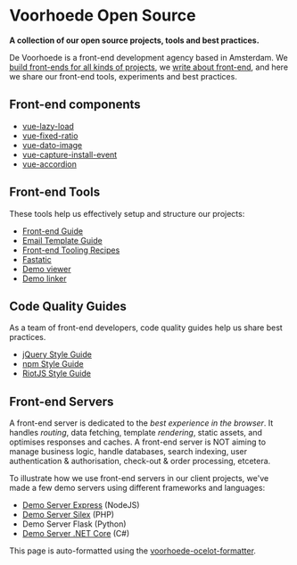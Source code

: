 # Voorhoede Open Source

**A collection of our open source projects, tools and best practices.**


De Voorhoede is a front-end development agency based in Amsterdam. We [build front-ends for all kinds of projects](https://www.voorhoede.nl/en/portfolio/), we [write about front-end](https://www.voorhoede.nl/en/blog/), and here we share our front-end tools, experiments and best practices.

## Front-end components

* [vue-lazy-load](https://github.com/voorhoede/vue-lazy-load)
* [vue-fixed-ratio](https://github.com/voorhoede/vue-fixed-ratio)
* [vue-dato-image](https://github.com/voorhoede/vue-dato-image)
* [vue-capture-install-event](https://github.com/voorhoede/vue-capture-install-event)
* [vue-accordion](https://github.com/voorhoede/vue-accordion)

## Front-end Tools

These tools help us effectively setup and structure our projects:

* [Front-end Guide](https://github.com/voorhoede/front-end-guide)
* [Email Template Guide](https://github.com/voorhoede/email-template-guide)
* [Front-end Tooling Recipes](https://voorhoede.github.io/front-end-tooling-recipes/)
* [Fastatic](https://github.com/voorhoede/fastatic)
* [Demo viewer](https://voorhoede.github.io/demo-viewer/)
* [Demo linker](https://github.com/voorhoede/demo-linker)

## Code Quality Guides

As a team of front-end developers, code quality guides help us share best practices.

* [jQuery Style Guide](https://github.com/voorhoede/jquery-style-guide)
* [npm Style Guide](https://github.com/voorhoede/npm-style-guide)
* [RiotJS Style Guide](https://github.com/voorhoede/riotjs-style-guide)


## Front-end Servers

A front-end server is dedicated to the *best experience in the browser*. It handles *routing*, data fetching, template *rendering*, static assets, and optimises responses and caches. A front-end server is NOT aiming to manage business logic, handle databases, search indexing, user authentication & authorisation, check-out & order processing, etcetera.

To illustrate how we use front-end servers in our client projects, we've made a few demo servers using different frameworks and languages:

* [Demo Server Express](https://github.com/voorhoede/demo-server-express) (NodeJS)
* [Demo Server Silex](https://github.com/voorhoede/demo-server-silex) (PHP)
* Demo Server Flask (Python)
* [Demo Server .NET Core](https://github.com/voorhoede/dotnetcore-front-end-guide) (C#)



This page is auto-formatted using the [voorhoede-ocelot-formatter](https://voorhoede.github.io/voorhoede-ocelot-formatter/).
